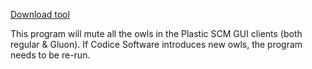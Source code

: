
[Download tool](https://github.com/Kalmalyzer/MuteThoseBloodyOwls/releases/download/1.1/MuteThoseBloodyOwls-1.1.zip)


This program will mute all the owls in the Plastic SCM GUI clients (both regular & Gluon).
If Codice Software introduces new owls, the program needs to be re-run.

